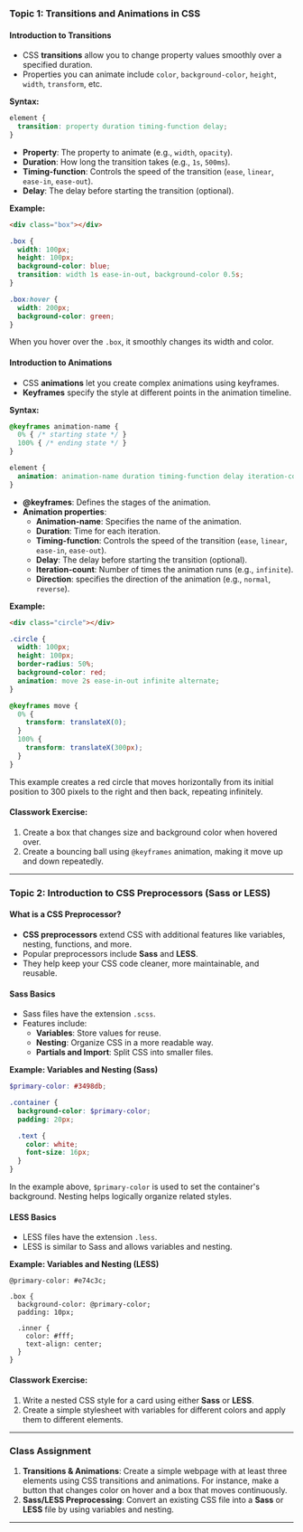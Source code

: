 

### **Topic 1: Transitions and Animations in CSS**

#### **Introduction to Transitions**
- CSS **transitions** allow you to change property values smoothly over a specified duration.
- Properties you can animate include `color`, `background-color`, `height`, `width`, `transform`, etc.

**Syntax:**
```css
element {
  transition: property duration timing-function delay;
}
```
- **Property**: The property to animate (e.g., `width`, `opacity`).
- **Duration**: How long the transition takes (e.g., `1s`, `500ms`).
- **Timing-function**: Controls the speed of the transition (`ease`, `linear`, `ease-in`, `ease-out`).
- **Delay**: The delay before starting the transition (optional).

**Example:**
```html
<div class="box"></div>
```
```css
.box {
  width: 100px;
  height: 100px;
  background-color: blue;
  transition: width 1s ease-in-out, background-color 0.5s;
}

.box:hover {
  width: 200px;
  background-color: green;
}
```
When you hover over the `.box`, it smoothly changes its width and color.

#### **Introduction to Animations**
- CSS **animations** let you create complex animations using keyframes.
- **Keyframes** specify the style at different points in the animation timeline.

**Syntax:**
```css
@keyframes animation-name {
  0% { /* starting state */ }
  100% { /* ending state */ }
}

element {
  animation: animation-name duration timing-function delay iteration-count direction;
}
```
- **@keyframes**: Defines the stages of the animation.
- **Animation properties**:
  - **Animation-name**: Specifies the name of the animation.
  - **Duration**: Time for each iteration.
  - **Timing-function**: Controls the speed of the transition (`ease`, `linear`, `ease-in`, `ease-out`).
  - **Delay**: The delay before starting the transition (optional).
  - **Iteration-count**: Number of times the animation runs (e.g., `infinite`).
  - **Direction**: specifies the direction of the animation (e.g., `normal`, `reverse`).

**Example:**
```html
<div class="circle"></div>
```
```css
.circle {
  width: 100px;
  height: 100px;
  border-radius: 50%;
  background-color: red;
  animation: move 2s ease-in-out infinite alternate;
}

@keyframes move {
  0% {
    transform: translateX(0);
  }
  100% {
    transform: translateX(300px);
  }
}
```
This example creates a red circle that moves horizontally from its initial position to 300 pixels to the right and then back, repeating infinitely.

#### **Classwork Exercise:**
1. Create a box that changes size and background color when hovered over.
2. Create a bouncing ball using `@keyframes` animation, making it move up and down repeatedly.

---

### **Topic 2: Introduction to CSS Preprocessors (Sass or LESS)**

#### **What is a CSS Preprocessor?**
- **CSS preprocessors** extend CSS with additional features like variables, nesting, functions, and more.
- Popular preprocessors include **Sass** and **LESS**.
- They help keep your CSS code cleaner, more maintainable, and reusable.

#### **Sass Basics**
- Sass files have the extension `.scss`.
- Features include:
  - **Variables**: Store values for reuse.
  - **Nesting**: Organize CSS in a more readable way.
  - **Partials and Import**: Split CSS into smaller files.

**Example: Variables and Nesting (Sass)**
```scss
$primary-color: #3498db;

.container {
  background-color: $primary-color;
  padding: 20px;

  .text {
    color: white;
    font-size: 16px;
  }
}
```
In the example above, `$primary-color` is used to set the container's background. Nesting helps logically organize related styles.

#### **LESS Basics**
- LESS files have the extension `.less`.
- LESS is similar to Sass and allows variables and nesting.

**Example: Variables and Nesting (LESS)**
```less
@primary-color: #e74c3c;

.box {
  background-color: @primary-color;
  padding: 10px;

  .inner {
    color: #fff;
    text-align: center;
  }
}
```

#### **Classwork Exercise:**
1. Write a nested CSS style for a card using either **Sass** or **LESS**.
2. Create a simple stylesheet with variables for different colors and apply them to different elements.

---

### **Class Assignment**
1. **Transitions & Animations**: Create a simple webpage with at least three elements using CSS transitions and animations. For instance, make a button that changes color on hover and a box that moves continuously.
2. **Sass/LESS Preprocessing**: Convert an existing CSS file into a **Sass** or **LESS** file by using variables and nesting.

---

